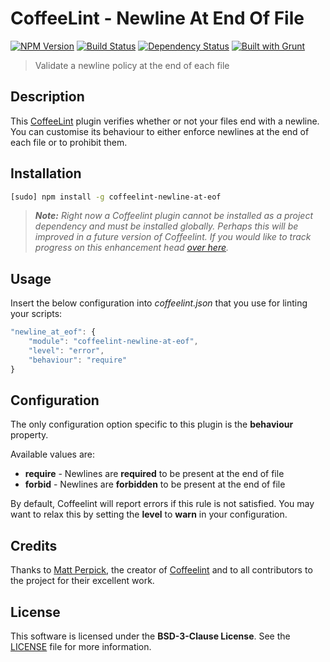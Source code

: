 CoffeeLint - Newline At End Of File
===================================
[![NPM Version](https://badge.fury.io/js/coffeelint-newline-at-eof.png)](https://npmjs.org/package/coffeelint-newline-at-eof)
[![Build Status](https://api.travis-ci.org/Dreamscapes/coffeelint-newline-at-eof.png)](https://travis-ci.org/Dreamscapes/coffeelint-newline-at-eof)
[![Dependency Status](https://gemnasium.com/Dreamscapes/coffeelint-newline-at-eof.png)](https://gemnasium.com/Dreamscapes/coffeelint-newline-at-eof)
[![Built with Grunt](https://cdn.gruntjs.com/builtwith.png)](http://gruntjs.com)

> Validate a newline policy at the end of each file

## Description

This [CoffeeLint](http://www.coffeelint.org) plugin verifies whether or not your files end with a newline. You can customise its behaviour to either enforce newlines at the end of each file or to prohibit them.

## Installation

```sh
[sudo] npm install -g coffeelint-newline-at-eof
```
> ***Note:*** *Right now a Coffeelint plugin cannot be installed as a project dependency and must be installed globally. Perhaps this will be improved in a future version of Coffeelint. If you would like to track progress on this enhancement head [over here](https://github.com/clutchski/coffeelint/issues/210).*

## Usage

Insert the below configuration into *coffeelint.json* that you use for linting your scripts:

```js
"newline_at_eof": {
    "module": "coffeelint-newline-at-eof",
    "level": "error",
    "behaviour": "require"
}
```

## Configuration

The only configuration option specific to this plugin is the **behaviour** property.

Available values are:

 - **require** - Newlines are **required** to be present at the end of file
 - **forbid** - Newlines are **forbidden** to be present at the end of file

By default, Coffeelint will report errors if this rule is not satisfied. You may want to relax this by setting the **level** to **warn** in your configuration.

## Credits

Thanks to [Matt Perpick](https://github.com/clutchski), the creator of [Coffeelint](https://github.com/clutchski/coffeelint) and to all contributors to the project for their excellent work.

## License

This software is licensed under the **BSD-3-Clause License**. See the [LICENSE](LICENSE) file for more information.
